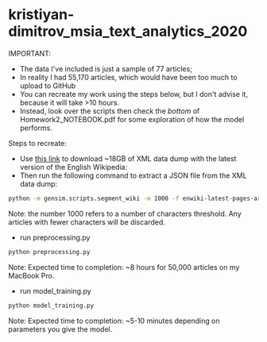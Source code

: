 # kristiyan-dimitrov_msia_text_analytics_2020

IMPORTANT:
- The data I've included is just a sample of 77 articles;
- In reality I had 55,170 articles, which would have been too much to upload to GitHub
- You can recreate my work using the steps below, but I don't advise it, because it will take >10 hours.
- Instead, look over the scripts then check the _bottom_ of Homework2_NOTEBOOK.pdf for some exploration of how the model performs.

Steps to recreate:

- Use [this link](https://dumps.wikimedia.org/enwiki/latest/enwiki-latest-pages-articles.xml.bz2) to download ~18GB of XML data dump with the latest version of the English Wikipedia: 
- Then run the following command to extract a JSON file from the XML data dump:
```bash
python -m gensim.scripts.segment_wiki -m 1000 -f enwiki-latest-pages-articles.xml.bz2 -o enwiki-latest.json.gz
```

Note: the number 1000 refers to a number of characters threshold. Any articles with fewer characters will be discarded.

- run preprocessing.py
```bash
python preprocessing.py
```
Note: Expected time to completion: ~8 hours for 50,000 articles on my MacBook Pro.

- run model_training.py
```bash
python model_training.py
```
Note: Expected time to completion: ~5-10 minutes depending on parameters you give the model.
